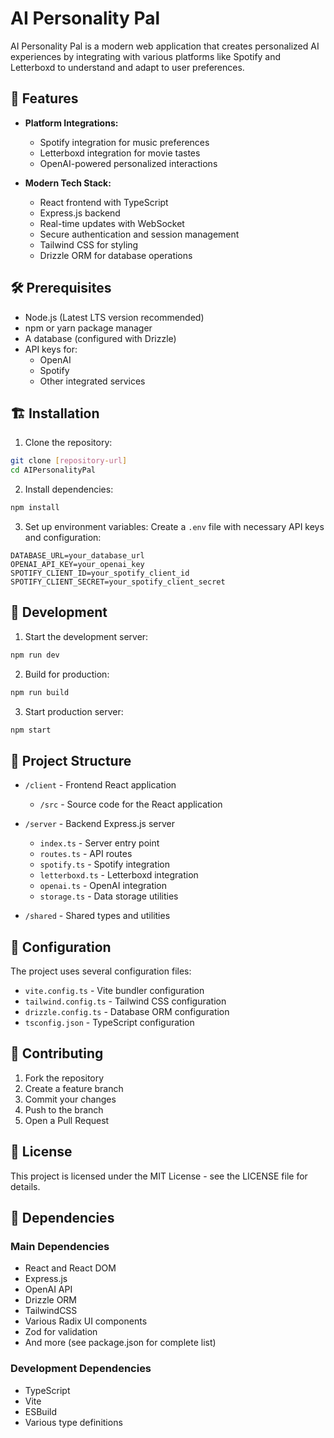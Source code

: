 # AI Personality Pal

AI Personality Pal is a modern web application that creates personalized AI experiences by integrating with various platforms like Spotify and Letterboxd to understand and adapt to user preferences.

## 🚀 Features

- **Platform Integrations:**
  - Spotify integration for music preferences
  - Letterboxd integration for movie tastes
  - OpenAI-powered personalized interactions

- **Modern Tech Stack:**
  - React frontend with TypeScript
  - Express.js backend
  - Real-time updates with WebSocket
  - Secure authentication and session management
  - Tailwind CSS for styling
  - Drizzle ORM for database operations

## 🛠️ Prerequisites

- Node.js (Latest LTS version recommended)
- npm or yarn package manager
- A database (configured with Drizzle)
- API keys for:
  - OpenAI
  - Spotify
  - Other integrated services

## 🏗️ Installation

1. Clone the repository:
```bash
git clone [repository-url]
cd AIPersonalityPal
```

2. Install dependencies:
```bash
npm install
```

3. Set up environment variables:
Create a `.env` file with necessary API keys and configuration:
```
DATABASE_URL=your_database_url
OPENAI_API_KEY=your_openai_key
SPOTIFY_CLIENT_ID=your_spotify_client_id
SPOTIFY_CLIENT_SECRET=your_spotify_client_secret
```

## 🚀 Development

1. Start the development server:
```bash
npm run dev
```

2. Build for production:
```bash
npm run build
```

3. Start production server:
```bash
npm start
```

## 📁 Project Structure

- `/client` - Frontend React application
  - `/src` - Source code for the React application
  
- `/server` - Backend Express.js server
  - `index.ts` - Server entry point
  - `routes.ts` - API routes
  - `spotify.ts` - Spotify integration
  - `letterboxd.ts` - Letterboxd integration
  - `openai.ts` - OpenAI integration
  - `storage.ts` - Data storage utilities
  
- `/shared` - Shared types and utilities

## 🔧 Configuration

The project uses several configuration files:
- `vite.config.ts` - Vite bundler configuration
- `tailwind.config.ts` - Tailwind CSS configuration
- `drizzle.config.ts` - Database ORM configuration
- `tsconfig.json` - TypeScript configuration

## 🤝 Contributing

1. Fork the repository
2. Create a feature branch
3. Commit your changes
4. Push to the branch
5. Open a Pull Request

## 📝 License

This project is licensed under the MIT License - see the LICENSE file for details.

## 🔗 Dependencies

### Main Dependencies
- React and React DOM
- Express.js
- OpenAI API
- Drizzle ORM
- TailwindCSS
- Various Radix UI components
- Zod for validation
- And more (see package.json for complete list)

### Development Dependencies
- TypeScript
- Vite
- ESBuild
- Various type definitions 
